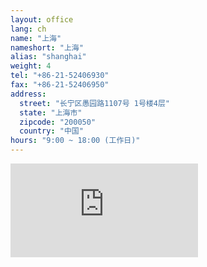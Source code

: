 ```yaml
---
layout: office
lang: ch
name: "上海"
nameshort: "上海"
alias: "shanghai"
weight: 4
tel: "+86-21-52406930"
fax: "+86-21-52406950"
address:
  street: "长宁区愚园路1107号 1号楼4层"
  state: "上海市"
  zipcode: "200050"
  country: "中国"
hours: "9:00 ~ 18:00 (工作日)"
---
```


<iframe src="https://www.google.com/maps/embed?pb=!1m14!1m8!1m3!1d3412.0770592840477!2d121.4287076!3d31.2185944!3m2!1i1024!2i768!4f13.1!3m3!1m2!1s0x35b2655c002a4909%3A0x1920a6103f88ccac!2s1107+Yu+Yuan+Lu%2C+Changning+Qu%2C+Shanghai+Shi%2C+China%2C+200050!5e0!3m2!1sen!2sus!4v1491798067433" frameborder="0" style="border:0" allowfullscreen></iframe>
